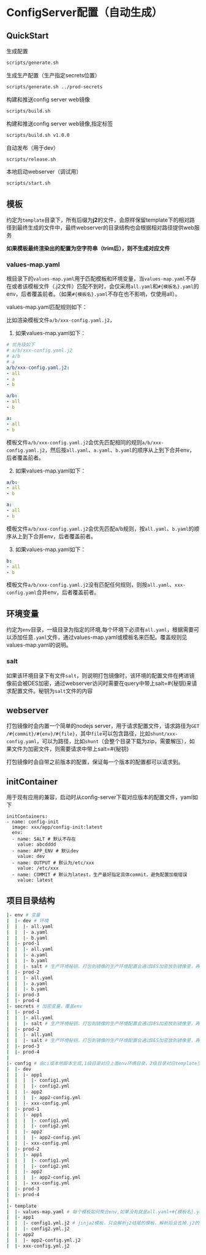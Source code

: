 # ConfigServer配置（自动生成）

## QuickStart

生成配置

```bash
scripts/generate.sh
```

生成生产配置（生产指定secrets位置）

```bash
scripts/generate.sh ../prod-secrets
```

构建和推送config server web镜像

```bash
scripts/build.sh
```

构建和推送config server web镜像,指定标签

```bash
scripts/build.sh v1.0.0
```

自动发布（用于dev）
```bash
scripts/release.sh
```

本地启动webserver（调试用）

```bash
scripts/start.sh
```

## 模板

约定为`template`目录下，所有后缀为**j2**的文件，会原样保留template下的相对路径到最终生成的文件中，最终webserver的目录结构也会根据相对路径提供web服务

**如果模板最终渲染出的配置为空字符串（trim后），则不生成对应文件**

### values-map.yaml

根目录下的`values-map.yaml`用于匹配模板和环境变量，当`values-map.yaml`不存在或者该模板文件（.j2文件）匹配不到时，会仅采用`all.yaml`和`#{模板名}.yaml`的env，后者覆盖前者。（如果`#{模板名}.yaml`不存在也不影响，仅使用all）。

values-map.yaml匹配规则如下：

比如渲染模板文件`a/b/xxx-config.yaml.j2`，

1. 如果values-map.yaml如下：

```yaml
# 优先级如下
# a/b/xxx-config.yaml.j2
# a/b
# a
a/b/xxx-config.yaml.j2:
- all
- a
- b

a/b:
- all
- b

a:
- all
- b
```

模板文件`a/b/xxx-config.yaml.j2`会优先匹配相同的规则`a/b/xxx-config.yaml.j2`，然后按`all.yaml`、`a.yaml`、`b.yaml`的顺序从上到下合并env，后者覆盖前者。

2. 如果values-map.yaml如下：

```yaml
a/b:
- all
- b

a:
- all
- b
```

模板文件`a/b/xxx-config.yaml.j2`会优先匹配a/b规则，按`all.yaml`、`b.yaml`的顺序从上到下合并env，后者覆盖前者。

3. 如果values-map.yaml如下：

```yaml
b:
- all
- b
```
模板文件`a/b/xxx-config.yaml.j2`没有匹配任何规则，则按`all.yaml`、`xxx-config.yaml`合并env，后者覆盖前者。

## 环境变量

约定为`env`目录，一级目录为指定的环境,每个环境下必须有`all.yaml`，根据需要可以添加任意`.yaml`文件，通过values-map.yaml或模板名来匹配。覆盖规则见values-map.yaml的说明。

### salt

如果该环境目录下有文件`salt`，则说明打包镜像时，该环境的配置文件在拷进镜像前会被DES加密，通过webserver访问时需要在query中带上salt=#{秘钥}来请求配置文件。秘钥为`salt`文件的内容

## webserver

打包镜像时会内置一个简单的nodejs server，用于请求配置文件，请求路径为`GET /#{commit}/#{env}/#{file}`，其中`file`可以包含路径，比如`shunt/xxx-config.yaml`，可以为路径，比如`shunt`（会整个目录下载为zip，需要解压），如果文件为加密文件，则需要请求中带上salt=#{秘钥}

打包镜像时会自带之前版本的配置，保证每一个版本的配置都可以请求到。

## initContainer

用于现有应用的兼容，启动时从config-server下载对应版本的配置文件，yaml如下
```
initContainers:
- name: config-init
  image: xxx/app/config-init:latest
  env:
  - name: SALT # 默认不存在
    value: abcdddd
  - name: APP_ENV # 默认dev
    value: dev
  - name: OUTPUT # 默认为/etc/xxx
    value: /etc/xxx
  - name: COMMIT # 默认为latest，生产最好指定具体commit，避免配置加载错误 
    value: latest
```

## 项目目录结构

```bash
|- env # 变量
|  |- dev # 环境
|  |  |- all.yaml
|  |  |- a.yaml
|  |  |- b.yaml
|  |- prod-1
|  |  |- all.yaml
|  |  |- a.yaml
|  |  |- b.yaml
|  |  |- salt # 生产环境秘钥，打包到镜像的生产环境配置会通过DES加密放到镜像里，再通过config server的环境变量解密，如果没有salt则不会加密
|  |- prod-2
|  |  |- all.yaml
|  |  |- a.yaml
|  |  |- b.yaml
|  |- prod-3
|  |- prod-4
|- secrets # 加密变量，覆盖env
|  |- prod-1
|  |  |- all.yaml
|  |  |- salt # 生产环境秘钥，打包到镜像的生产环境配置会通过DES加密放到镜像里，再通过config server的环境变量解密，如果没有salt则不会加密
|  |- prod-2
|  |  |- all.yaml
|  |  |- salt # 生产环境秘钥，打包到镜像的生产环境配置会通过DES加密放到镜像里，再通过config server的环境变量解密，如果没有salt则不会加密
|  |- prod-3
|  |- prod-4
|
|- config # 由ci或本地脚本生成,1级目录对应上面env环境目录，2级目录对应template生成的模板
|  |- dev
|  |  |- app1
|  |  |  |- config1.yml
|  |  |  |- config2.yml
|  |  |- app2
|  |  |  |- app2-config.yml
|  |  |- xxx-config.yml
|  |- prod-1
|  |  |- app1
|  |  |  |- config1.yml
|  |  |  |- config2.yml
|  |  |- app2
|  |  |  |- app2-config.yml
|  |  |- xxx-config.yml
|  |- prod-2
|  |  |- app1
|  |  |  |- config1.yml
|  |  |  |- config2.yml
|  |  |- app2
|  |  |  |- app2-config.yml
|  |  |- xxx-config.yml
|  |- prod-3
|  |- prod-4
|
|- template
|  |- values-map.yaml # 每个模板如何聚合env,如果没有就是all.yaml+#{模板名}.yaml
|  |- app1
|  |  |- config1.yml.j2 # jinja2模板，只会解析j2结尾的模板，解析后会去掉.j2的后缀，所以最后输出的配置不一定是yml，可以根据模板自行编写
|  |  |- config2.yml.j2
|  |- app2
|  |  |- app2-config.yml.j2
|  |- xxx-config.yml.j2

```
